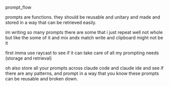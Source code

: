 prompt_flow

prompts are functions.
they should be reusable and unitary and made and stored in a way that can be retrieved easily. 

im writing so many prompts there are some that i just repeat well not whole but like the some of it and mix andx	 match write and clipboard might not be it 

first imma use raycast to see if it can take care of all my prompting needs (storage and retrieval) 

oh also store all your prompts across claude code and claude ide and see if there are any patterns, and prompt in a way that you know these prompts can be reusable and broken down. 



